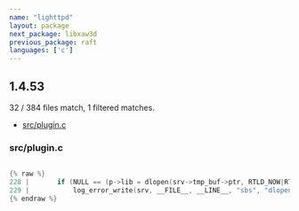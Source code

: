 ```yaml
---
name: "lighttpd"
layout: package
next_package: libxaw3d
previous_package: raft
languages: ['c']
---
```

## 1.4.53
32 / 384 files match, 1 filtered matches.

 - [src/plugin.c](#srcpluginc)

### src/plugin.c

```c

{% raw %}
228 | 		if (NULL == (p->lib = dlopen(srv->tmp_buf->ptr, RTLD_NOW|RTLD_GLOBAL))) {
229 | 			log_error_write(srv, __FILE__, __LINE__, "sbs", "dlopen() failed for:",
{% endraw %}

```